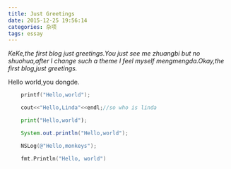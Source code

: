 ```yaml
---
title: Just Greetings
date: 2015-12-25 19:56:14
categories: 杂项
tags: essay
---
```

*KeKe,the first blog just greetings.You just see me zhuangbi but no shuohua,after I change such a theme I feel myself mengmengda.Okay,the first blog,just greetings.*
<!-- more -->Hello world,you dongde.   
```c
	printf("Hello,world");
```
```cpp
	cout<<"Hello,Linda"<<endl;//so who is linda
```

```python
	print("Hello,world");
```

```java
	System.out.println("Hello,world");
```

```ObjectiveC
	NSLog(@"Hello,monkeys");
```
```go
	fmt.Println("Hello, world")
```

